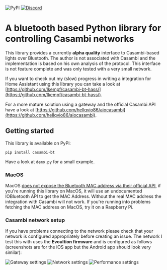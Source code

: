 ![PyPI](https://img.shields.io/pypi/v/casambi-bt)
[![Discord](https://img.shields.io/discord/1186445089317326888)](https://discord.gg/jgZVugfx)

# A bluetooth based Python library for controlling Casambi networks

This library provides a currently **alpha quality** interface to Casambi-based lights over Bluetooth.
The author is not associated with Casambi and the implementation is based on his own analysis of the protocol.
This interface is not feature complete and was only tested with a very small network.

If you want to check out my (slow) progress in writing a integration for Home Assistant using this library you can take a look at [https://github.com/lkempf/casambi-bt-hass/](https://github.com/lkempf/casambi-bt-hass/).

For a more mature solution using a gateway and the official Casambi API have a look at [https://github.com/hellqvio86/aiocasambi](https://github.com/hellqvio86/aiocasambi).

## Getting started

This library is available on PyPi:

```
pip install casambi-bt
```

Have a look at `demo.py` for a small example.

### MacOS

MacOS [does not expose the Bluetooth MAC address via their official API](https://github.com/hbldh/bleak/issues/140),
if you're running this library on MacOS, it will use an undocumented IOBluetooth API to get the MAC Address.
Without the real MAC address the integration with Casambi will not work.
If you're running into problems fetching the MAC address on MacOS, try it on a Raspberry Pi.

### Casambi network setup

If you have problems connecting to the network please check that your network is configured appropriately before creating an issue. The network I test this with uses the **Evoultion firmware** and is configured as follows (screenshots are for the iOS app but the Android app should look very similar):

![Gateway settings](/doc/img/gateway.png)
![Network settings](/doc/img/network.png)
![Performance settings](/doc/img/perf.png)
